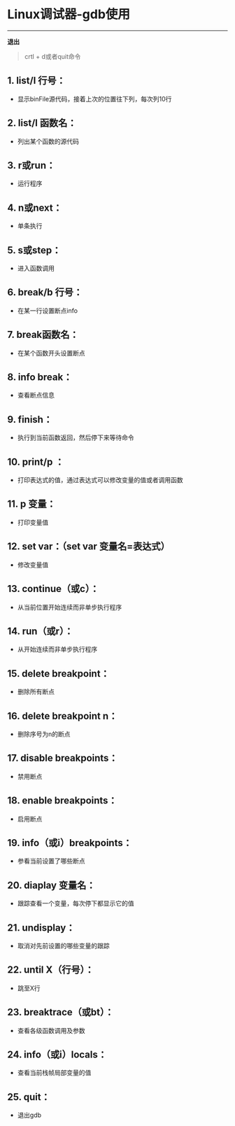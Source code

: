# Linux调试器-gdb使用

---

**退出**

> crtl + d或者quit命令

## 1. list/l 行号：

- 显示binFile源代码，接着上次的位置往下列，每次列10行

## 2. list/l  函数名：

- 列出某个函数的源代码

## 3. r或run：

- 运行程序

## 4. n或next：

- 单条执行

## 5. s或step：

- 进入函数调用

## 6. break/b 行号：

- 在某一行设置断点info

## 7. break函数名：

- 在某个函数开头设置断点

## 8. info break：

- 查看断点信息

## 9. finish：

- 执行到当前函数返回，然后停下来等待命令

## 10. print/p ：

- 打印表达式的值，通过表达式可以修改变量的值或者调用函数

## 11. p 变量：

- 打印变量值

## 12. set var：（set var 变量名=表达式）

- 修改变量值

## 13. continue（或c）：

- 从当前位置开始连续而非单步执行程序

## 14. run（或r）：

- 从开始连续而非单步执行程序

## 15. delete breakpoint：

- 删除所有断点

## 16. delete breakpoint n：

- 删除序号为n的断点

## 17. disable breakpoints：

- 禁用断点

## 18. enable breakpoints：

- 启用断点

## 19. info（或i）breakpoints：

- 参看当前设置了哪些断点

## 20. diaplay 变量名：

- 跟踪查看一个变量，每次停下都显示它的值

## 21. undisplay：

- 取消对先前设置的哪些变量的跟踪

## 22. until X（行号）：

- 跳至X行

## 23. breaktrace（或bt）：

- 查看各级函数调用及参数

## 24. info（或i）locals：

- 查看当前栈帧局部变量的值

## 25. quit：

- 退出gdb

